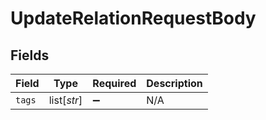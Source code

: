 # UpdateRelationRequestBody


## Fields

| Field              | Type               | Required           | Description        |
| ------------------ | ------------------ | ------------------ | ------------------ |
| `tags`             | list[*str*]        | :heavy_minus_sign: | N/A                |